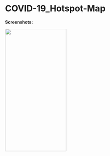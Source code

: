 # COVID-19_Hotspot-Map

**Screenshots:**


<img src="Simulator Screen Shot - iPhone 11 - 2020-11-24 at 12.35.03.png"  width="200" height="400" />
